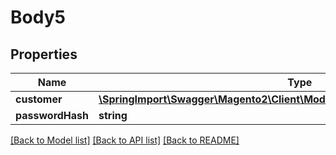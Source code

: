 # Body5

## Properties
Name | Type | Description | Notes
------------ | ------------- | ------------- | -------------
**customer** | [**\SpringImport\Swagger\Magento2\Client\Model\CustomerDataCustomerInterface**](CustomerDataCustomerInterface.md) |  | 
**passwordHash** | **string** |  | [optional] 

[[Back to Model list]](../README.md#documentation-for-models) [[Back to API list]](../README.md#documentation-for-api-endpoints) [[Back to README]](../README.md)


